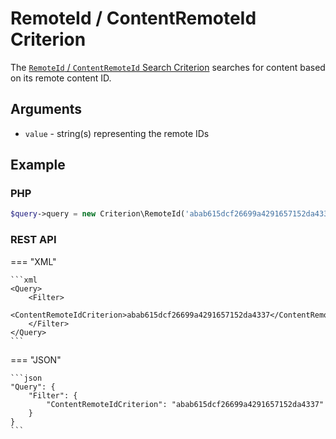 # RemoteId / ContentRemoteId Criterion

The [`RemoteId` / `ContentRemoteId` Search Criterion](../../api/php_api/php_api_reference/classes/Ibexa-Contracts-Core-Repository-Values-Content-Query-Criterion-RemoteId.html)
searches for content based on its remote content ID.

## Arguments

- `value` - string(s) representing the remote IDs

## Example

### PHP

``` php
$query->query = new Criterion\RemoteId('abab615dcf26699a4291657152da4337');
```

### REST API

=== "XML"

    ```xml
    <Query>
        <Filter>
            <ContentRemoteIdCriterion>abab615dcf26699a4291657152da4337</ContentRemoteIdCriterion>
        </Filter>
    </Query>
    ```

=== "JSON"

    ```json
    "Query": {
        "Filter": {
            "ContentRemoteIdCriterion": "abab615dcf26699a4291657152da4337"
        }
    }
    ```